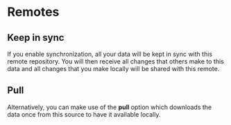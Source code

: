 # Remotes

## Keep in sync

If you enable synchronization, all your data will be kept in sync with this remote repository.
You will then receive all changes that others make to this data and all changes that you make
locally will be shared with this remote.

## Pull

Alternatively, you can make use of the <strong>pull</strong> option which downloads the data
once from this source to have it available locally.
